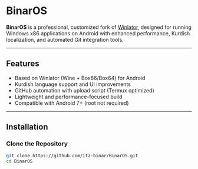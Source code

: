 # BinarOS

**BinarOS** is a professional, customized fork of [Winlator](https://github.com/brunodev85/winlator), designed for running Windows x86 applications on Android with enhanced performance, Kurdish localization, and automated Git integration tools.

---

## Features

- Based on Winlator (Wine + Box86/Box64) for Android
- Kurdish language support and UI improvements
- GitHub automation with upload script (Termux optimized)
- Lightweight and performance-focused build
- Compatible with Android 7+ (root not required)

---

## Installation

### Clone the Repository

```bash
git clone https://github.com/itz-binar/BinarOS.git
cd BinarOS
